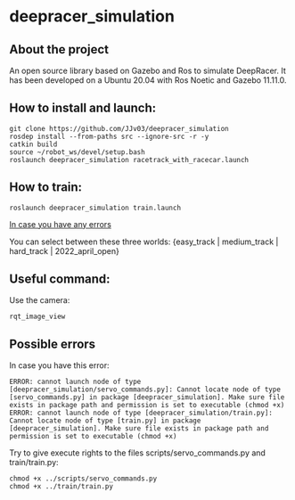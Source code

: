 # deepracer_simulation

## About the project

An open source library based on Gazebo and Ros to simulate DeepRacer. It has been developed on a Ubuntu 20.04 with Ros Noetic and Gazebo 11.11.0. 

## How to install and launch:

    git clone https://github.com/JJv03/deepracer_simulation
    rosdep install --from-paths src --ignore-src -r -y
    catkin build
    source ~/robot_ws/devel/setup.bash
    roslaunch deepracer_simulation racetrack_with_racecar.launch

## How to train:

    roslaunch deepracer_simulation train.launch

[In case you have any errors](#possible-errors)
    
You can select between these three worlds: {easy_track | medium_track | hard_track | 2022_april_open}

## Useful command:

Use the camera:

    rqt_image_view

## Possible errors

In case you have this error:

    ERROR: cannot launch node of type [deepracer_simulation/servo_commands.py]: Cannot locate node of type [servo_commands.py] in package [deepracer_simulation]. Make sure file exists in package path and permission is set to executable (chmod +x)
    ERROR: cannot launch node of type [deepracer_simulation/train.py]: Cannot locate node of type [train.py] in package [deepracer_simulation]. Make sure file exists in package path and permission is set to executable (chmod +x)
    
Try to give execute rights to the files scripts/servo_commands.py and train/train.py:

    chmod +x ../scripts/servo_commands.py
    chmod +x ../train/train.py
